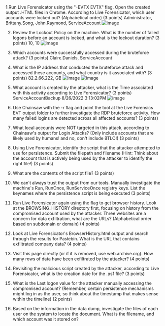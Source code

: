 1.Run Live Forensicator using the "-EVTX EVTX" flag. Open the created output .HTML files in Chrome. According to Live Forensicator, which user accounts were locked out? (Alphabetical order) (3 points)
Administrator, Brittany.Song, John.Raymond, ServiceAccount
![image](https://github.com/user-attachments/assets/329c892f-c4ed-4a85-a3bd-6f2bdaa92419)


2. Review the Lockout Policy on the machine. What is the number of failed logons before an account is locked, and what is the lockout duration? (3 points)
10, 10
![image](https://github.com/user-attachments/assets/c3a85e98-374a-4217-886d-c9baf0404eb7)

4. Which accounts were successfully accessed during the bruteforce attack? (3 points)
Claire.Daniels, ServiceAccount

6. What is the IP address that conducted the bruteforce attack and accessed these accounts, and what country is it associated with? (3 points)
82.2.66.222, GB
![image](https://github.com/user-attachments/assets/2f44ff2b-d080-4a9d-b30c-0d2e981a7d03)
![image](https://github.com/user-attachments/assets/b3bd370b-db5b-4d81-8ba2-f305d42fb17e)


8. What account is created by the attacker, what is the Time associated with this activity according to Live Forensicator? (3 points)
ServiceAccountBackup 8/26/2022 3:13:02PM
![image](https://github.com/user-attachments/assets/453a4e3b-a9b7-4ec4-a023-f769eaa37831)

10. Use Chainsaw with the -r flag and point the tool at the Live Forensics EVT output folder to further investigate the RDP bruteforce activity. How many failed logins are detected across all affected accounts? (3 points)

11. What local accounts were NOT targeted in this attack, according to Chainsaw's output for Login Attacks? (Only include accounts that are likely used by humans! and no, don't include BTLO!) (3 points)

12. Using Live Forensicator, identify the script that the attacker attempted to use for persistence. Submit the filepath and filename (Hint: Think about the account that is actively being used by the attacker to identify the right file!) (3 points)

13. What are the contents of the script file? (3 points)

14. We can't always trust the output from our tools. Manually investigate the machine's Run, RunOnce, RunServiceOnce registry keys. List the keynames where the persistence script is being executed (3 points)

15. Run Live Forensicator again using the flag to get browser history. Look at the BROWSING_HISTORY directory first, focusing on history from the compromised account used by the attacker. Three websites are a concern for data exfiltration, what are the URLs? (Alphabetical order based on subdomain or domain) (4 points)

16. Look at Live Forensicator's BrowserHistory.html output and search through the results for Pastebin. What is the URL that contains exfiltrated company data? (4 points)

17. Visit this page directly (or if it is removed, use web.archive.org). How many rows of data have been exfiltrated by the attacker? (4 points)

18. Revisiting the malicious script created by the attacker, according to Live Forensicator, what is the creation date for the .ps1 file? (3 points)

19. What is the Last logon value for the attacker manually accessing the compromised account? (Remember, certain persistence mechanisms might log in as the user, so think about the timestamp that makes sense within the timeline) (2 points)

20. Based on the information in the data dump, investigate the files of each user on the system to locate the document. What is the filename, and which account was it stored on? 
